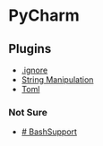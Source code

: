 # PyCharm
## Plugins
* [.ignore](https://plugins.jetbrains.com/plugin/7495--ignore)
* [String Manipulation](https://plugins.jetbrains.com/plugin/2162-string-manipulation)
* [Toml](https://plugins.jetbrains.com/plugin/8195-toml)

### Not Sure
* [# BashSupport]()
<!--stackedit_data:
eyJoaXN0b3J5IjpbLTE2MTExODUzMTEsNzgwMTI3MDcsLTkwOT
A1NzkwMV19
-->